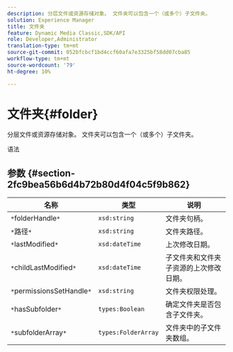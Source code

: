 ```yaml
---
description: 分层文件或资源存储对象。 文件夹可以包含一个（或多个）子文件夹。
solution: Experience Manager
title: 文件夹
feature: Dynamic Media Classic,SDK/API
role: Developer,Administrator
translation-type: tm+mt
source-git-commit: 052bfcbcf1bd4ccf60afa7e3325bf58dd07cba85
workflow-type: tm+mt
source-wordcount: '79'
ht-degree: 10%

---
```



# 文件夹{#folder}

分层文件或资源存储对象。 文件夹可以包含一个（或多个）子文件夹。

语法

## 参数 {#section-2fc9bea56b6d4b72b80d4f04c5f9b862}

| 名称 | 类型 | 说明 |
|---|---|---|
| `*`folderHandle`*` | `xsd:string` | 文件夹句柄。 |
| `*`路径`*` | `xsd:string` | 文件夹路径。 |
| `*`lastModified`*` | `xsd:dateTime` | 上次修改日期。 |
| `*`childLastModified`*` | `xsd:dateTime` | 子文件夹和文件夹子资源的上次修改日期。 |
| `*`permissionsSetHandle`*` | `xsd:string` | 文件夹权限处理。 |
| `*`hasSubfolder`*` | `types:Boolean` | 确定文件夹是否包含子文件夹。 |
| `*`subfolderArray`*` | `types:FolderArray` | 文件夹中的子文件夹数组。 |

